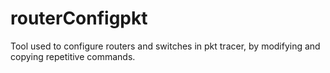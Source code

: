 # routerConfigpkt
Tool used to configure routers and switches in pkt tracer, by modifying and copying repetitive commands.
